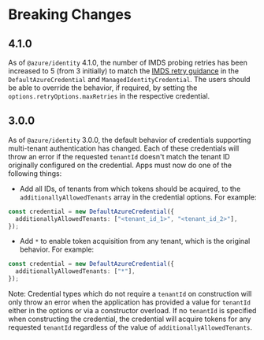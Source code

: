 # Breaking Changes

## 4.1.0

As of `@azure/identity` 4.1.0, the number of IMDS probing retries has been increased to 5 (from 3 initially) to match the [IMDS retry guidance](https://learn.microsoft.com/entra/identity/managed-identities-azure-resources/how-to-use-vm-token#retry-guidance) in the `DefaultAzureCredential` and `ManagedIdentityCredential`. The users should be able to override the behavior, if required, by setting the `options.retryOptions.maxRetries` in the respective credential.

## 3.0.0

As of `@azure/identity` 3.0.0, the default behavior of credentials supporting multi-tenant authentication has changed. Each of these credentials will throw an error if the requested `tenantId` doesn't match the tenant ID originally configured on the credential. Apps must now do one of the following things:

- Add all IDs, of tenants from which tokens should be acquired, to the `additionallyAllowedTenants` array in the credential options. For example:

```typescript Snippet:Identity_BreakingChanges_AddExplicitAdditionallyAllowedTenants
const credential = new DefaultAzureCredential({
  additionallyAllowedTenants: ["<tenant_id_1>", "<tenant_id_2>"],
});
```

- Add `*` to enable token acquisition from any tenant, which is the original behavior. For example:

```typescript Snippet:Identity_BreakingChanges_AddAllAdditionallyAllowedTenants
const credential = new DefaultAzureCredential({
  additionallyAllowedTenants: ["*"],
});
```

Note: Credential types which do not require a `tenantId` on construction will only throw an error when the application has provided a value for `tenantId` either in the options or via a constructor overload. If no `tenantId` is specified when constructing the credential, the credential will acquire tokens for any requested `tenantId` regardless of the value of `additionallyAllowedTenants`.
